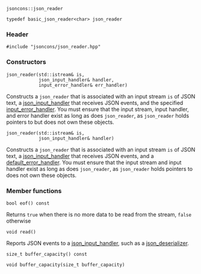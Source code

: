     jsoncons::json_reader

    typedef basic_json_reader<char> json_reader

### Header

    #include "jsoncons/json_reader.hpp"

### Constructors

    json_reader(std::istream& is,
                json_input_handler& handler,
                input_error_handler& err_handler)
Constructs a `json_reader` that is associated with an input stream `is` of JSON text, a [json_input_handler](json_input_handler) that receives
JSON events, and the specified [input_error_handler](input_error_handler).
You must ensure that the input stream, input handler, and error handler exist as long as does `json_reader`, as `json_reader` holds pointers to but does not own these objects.

    json_reader(std::istream& is,
                json_input_handler& handler)
Constructs a `json_reader` that is associated with an input stream `is` of JSON text, a [json_input_handler](json_input_handler) that receives
JSON events, and a [default_error_handler](default_error_handler).
You must ensure that the input stream and input handler exist as long as does `json_reader`, as `json_reader` holds pointers to does not own these objects.

### Member functions

    bool eof() const
Returns `true` when there is no more data to be read from the stream, `false` otherwise

    void read()
Reports JSON events to a [json_input_handler](json_input_handler), such as a [json_deserializer](json_deserializer).

    size_t buffer_capacity() const

    void buffer_capacity(size_t buffer_capacity)

